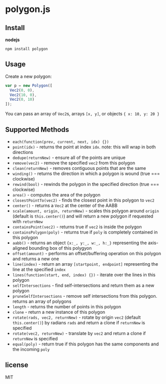 # polygon.js

## Install


__nodejs__

`npm install polygon`

## Usage

Create a new polygon:

```javascript
var p = new Polygon([
  Vec2(0, 0),
  Vec2(10, 0),
  Vec2(0, 10)
]);

```

You can pass an array of `Vec2`s, arrays `[x, y]`, or objects `{ x: 10, y: 20 }`


## Supported Methods

* `each(function(prev, current, next, idx) {})`
* `point(idx)` - returns the point at index `idx`. note: this will wrap in both directions
* `dedupe(returnNew)` - ensure all of the points are unique
* `remove(vec2)` - remove the specified `vec2` from this polygon
* `clean(returnNew)` - removes contiguous points that are the same
* `winding()` - returns the direction in which a polygon is wound (true === clockwise)
* `rewind(bool)` - rewinds the polygon in the specified direction (true === clockwise)
* `area()` - computes the area of the polygon
* `closestPointTo(vec2)` - finds the closest point in this polygon to `vec2`
* `center()` - returns a `Vec2` at the center of the AABB
* `scale(amount, origin, returnNew)` - scales this polygon around `origin` (default is `this.center()`) and will return a new polygon if requested with `returnNew`
* `containsPoint(vec2)` - returns true if `vec2` is inside the polygon
* `containsPolygon(poly)` - returns true if `poly` is completely contained in this polygon
* `aabb()` - returns an object `{x:_, y:_, w:_, h:_}` representing the axis-aligned bounding box of this polygyon
* `offset(amount)` - performs an offset/buffering operation on this polygon and returns a new one
* `line(index)` - return an array `[startpoint, endpoint]` representing the line at the specified `index`
* `lines(function(start, end, index) {})` - iterate over the lines in this polygon
* `selfIntersections` - find self-intersections and return them as a new polygon
* `pruneSelfIntersections` - remove self intersections from this polygon.  returns an array of polygons
* `length` - returns the number of points in this polygon
* `clone` - return a new instance of this polygon
* `rotate(rads, vec2, returnNew)` - rotate by origin `vec2` (default `this.center()`) by radians `rads` and return a clone if `returnNew` is specified
* `rotate(vec2, returnNew)` - translate by `vec2` and return a clone if `returnNew` is specified
* `equal(poly)` - return true if this polygon has the same components and the incoming `poly`

## license

MIT